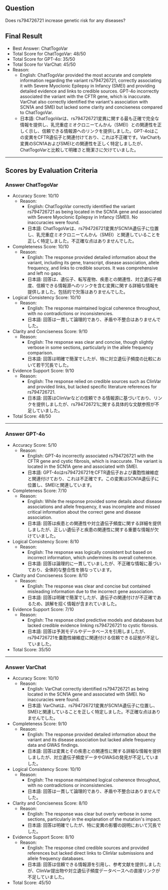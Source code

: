 ## Question

Does rs794726721 increase genetic risk for any diseases?

## Final Result

- Best Answer: ChatTogoVar
- Total Score for ChatTogoVar: 48/50
- Total Score for GPT-4o: 35/50
- Total Score for VarChat: 45/50
- Reason:
  - English: ChatTogoVar provided the most accurate and complete information regarding the variant rs794726721, correctly associating it with Severe Myoclonic Epilepsy in Infancy (SMEI) and providing detailed evidence and links to credible sources. GPT-4o incorrectly associated the variant with the CFTR gene, which is inaccurate. VarChat also correctly identified the variant's association with SCN1A and SMEI but lacked some clarity and conciseness compared to ChatTogoVar.
  - 日本語: ChatTogoVarは、rs794726721変異に関する最も正確で完全な情報を提供し、乳児重症ミオクロニーてんかん（SMEI）との関連性を正しく示し、信頼できる情報源へのリンクを提供しました。GPT-4oはこの変異をCFTR遺伝子と関連付けており、これは不正確です。VarChatも変異のSCN1AおよびSMEIとの関連性を正しく特定しましたが、ChatTogoVarと比較して明確さと簡潔さに欠けていました。

---

## Scores by Evaluation Criteria

### Answer ChatTogoVar
- Accuracy Score: 10/10
  - Reason: 
    - English: ChatTogoVar correctly identified the variant rs794726721 as being located in the SCN1A gene and associated with Severe Myoclonic Epilepsy in Infancy (SMEI). No inaccuracies were found.
    - 日本語: ChatTogoVarは、rs794726721変異がSCN1A遺伝子に位置し、乳児重症ミオクロニーてんかん（SMEI）と関連していることを正しく特定しました。不正確な点はありませんでした。
- Completeness Score: 10/10
  - Reason: 
    - English: The response provided detailed information about the variant, including its gene, transcript, disease association, allele frequency, and links to credible sources. It was comprehensive and left no gaps.
    - 日本語: 回答は、遺伝子、転写産物、疾患との関連性、対立遺伝子頻度、信頼できる情報源へのリンクを含む変異に関する詳細な情報を提供しました。包括的で欠落はありませんでした。
- Logical Consistency Score: 10/10
  - Reason: 
    - English: The response maintained logical coherence throughout, with no contradictions or inconsistencies.
    - 日本語: 回答は一貫して論理的であり、矛盾や不整合はありませんでした。
- Clarity and Conciseness Score: 9/10
  - Reason: 
    - English: The response was clear and concise, though slightly verbose in some sections, particularly in the allele frequency comparison.
    - 日本語: 回答は明確で簡潔でしたが、特に対立遺伝子頻度の比較において若干冗長でした。
- Evidence Support Score: 9/10
  - Reason: 
    - English: The response relied on credible sources such as ClinVar and provided links, but lacked specific literature references for rs794726721.
    - 日本語: 回答はClinVarなどの信頼できる情報源に基づいており、リンクを提供しましたが、rs794726721に関する具体的な文献参照が不足していました。
- Total Score: 48/50

---

### Answer GPT-4o
- Accuracy Score: 5/10
  - Reason: 
    - English: GPT-4o incorrectly associated rs794726721 with the CFTR gene and cystic fibrosis, which is inaccurate. The variant is located in the SCN1A gene and associated with SMEI.
    - 日本語: GPT-4oはrs794726721をCFTR遺伝子および嚢胞性線維症と関連付けており、これは不正確です。この変異はSCN1A遺伝子に位置し、SMEIと関連しています。
- Completeness Score: 7/10
  - Reason: 
    - English: While the response provided some details about disease associations and allele frequency, it was incomplete and missed critical information about the correct gene and disease association.
    - 日本語: 回答は疾患との関連性や対立遺伝子頻度に関する詳細を提供しましたが、正しい遺伝子と疾患の関連性に関する重要な情報が欠けていました。
- Logical Consistency Score: 8/10
  - Reason: 
    - English: The response was logically consistent but based on incorrect information, which undermines its overall coherence.
    - 日本語: 回答は論理的に一貫していましたが、不正確な情報に基づいており、全体的な整合性を損なっています。
- Clarity and Conciseness Score: 8/10
  - Reason: 
    - English: The response was clear and concise but contained misleading information due to the incorrect gene association.
    - 日本語: 回答は明確で簡潔でしたが、遺伝子の関連付けが不正確であるため、誤解を招く情報が含まれていました。
- Evidence Support Score: 7/10
  - Reason: 
    - English: The response cited predictive models and databases but lacked credible evidence linking rs794726721 to cystic fibrosis.
    - 日本語: 回答は予測モデルやデータベースを引用しましたが、rs794726721を嚢胞性線維症に関連付ける信頼できる証拠が不足していました。
- Total Score: 35/50

---

### Answer VarChat
- Accuracy Score: 10/10
  - Reason: 
    - English: VarChat correctly identified rs794726721 as being located in the SCN1A gene and associated with SMEI. No inaccuracies were found.
    - 日本語: VarChatは、rs794726721変異がSCN1A遺伝子に位置し、SMEIと関連していることを正しく特定しました。不正確な点はありませんでした。
- Completeness Score: 9/10
  - Reason: 
    - English: The response provided detailed information about the variant and its disease association but lacked allele frequency data and GWAS findings.
    - 日本語: 回答は変異とその疾患との関連性に関する詳細な情報を提供しましたが、対立遺伝子頻度データやGWASの発見が不足していました。
- Logical Consistency Score: 10/10
  - Reason: 
    - English: The response maintained logical coherence throughout, with no contradictions or inconsistencies.
    - 日本語: 回答は一貫して論理的であり、矛盾や不整合はありませんでした。
- Clarity and Conciseness Score: 8/10
  - Reason: 
    - English: The response was clear but overly verbose in some sections, particularly in the explanation of the mutation's impact.
    - 日本語: 回答は明確でしたが、特に変異の影響の説明において冗長でした。
- Evidence Support Score: 8/10
  - Reason: 
    - English: The response cited credible sources and provided references but lacked direct links to ClinVar submissions and allele frequency databases.
    - 日本語: 回答は信頼できる情報源を引用し、参考文献を提供しましたが、ClinVar提出物や対立遺伝子頻度データベースへの直接リンクが不足していました。
- Total Score: 45/50
